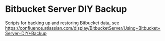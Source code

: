 # Bitbucket Server DIY Backup #

Scripts for backing up and restoring Bitbucket data, see https://confluence.atlassian.com/display/BitbucketServer/Using+Bitbucket+Server+DIY+Backup
